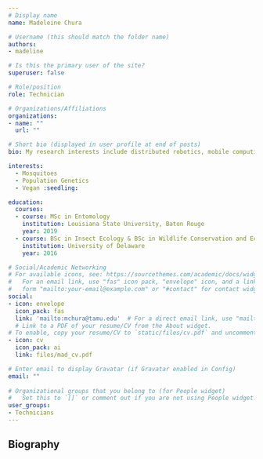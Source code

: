 ```yaml
---
# Display name
name: Madeleine Chura

# Username (this should match the folder name)
authors:
- madeline

# Is this the primary user of the site?
superuser: false

# Role/position
role: Technician

# Organizations/Affiliations
organizations:
- name: ""
  url: ""

# Short bio (displayed in user profile at end of posts)
bio: My research interests include distributed robotics, mobile computing and programmable matter.

interests:
  - Mosquitoes
  - Population Genetics
  - Vegan :seedling:

education:
  courses:
  - course: MSc in Entomology
    institution: Louisiana State University, Baton Rouge
    year: 2019
  - course: BSc in Insect Ecology & BSc in Wildlife Conservation and Ecology
    institution: University of Delaware
    year: 2016

# Social/Academic Networking
# For available icons, see: https://sourcethemes.com/academic/docs/widgets/#icons
#   For an email link, use "fas" icon pack, "envelope" icon, and a link in the
#   form "mailto:your-email@example.com" or "#contact" for contact widget.
social:
- icon: envelope
  icon_pack: fas
  link: 'mailto:mchura@tamu.edu'  # For a direct email link, use "mailto:test@example.org".
  # Link to a PDF of your resume/CV from the About widget.
# To enable, copy your resume/CV to `static/files/cv.pdf` and uncomment the lines below.  
- icon: cv
  icon_pack: ai
  link: files/mad_cv.pdf

# Enter email to display Gravatar (if Gravatar enabled in Config)
email: ""
  
# Organizational groups that you belong to (for People widget)
#   Set this to `[]` or comment out if you are not using People widget.  
user_groups:
- Technicians
---
```

## **Biography**
